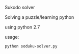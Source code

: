 Sukodo solver

Solving a puzzle/learning python

using python 2.7

usage:

    python soduku-solver.py
